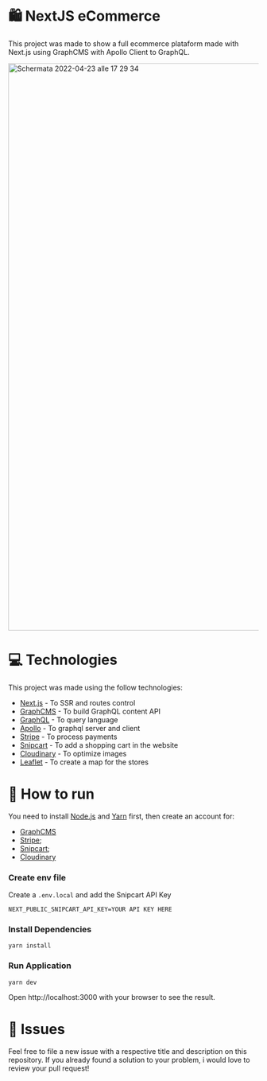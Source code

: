 # 🛍️ NextJS eCommerce


This project was made to show a full ecommerce plataform made with Next.js using GraphCMS with Apollo Client to GraphQL.

<a href="nextjs-e-commerce-five.vercel.app">
<img width="1141" alt="Schermata 2022-04-23 alle 17 29 34" src="https://user-images.githubusercontent.com/56846676/164912692-f0bcc572-737e-4715-a452-66d461f27226.png">
  </a>


# 💻 Technologies
This project was made using the follow technologies:

- [Next.js](https://nextjs.org/) - To SSR and routes control
- [GraphCMS](https://graphcms.com/) - To build GraphQL content API
- [GraphQL](https://graphql.org/) - To query language
- [Apollo](https://www.apollographql.com/) - To graphql server and client
- [Stripe](https://stripe.com/it) - To process payments
- [Snipcart](https://snipcart.com/) - To add a shopping cart in the website
- [Cloudinary](https://cloudinary.com/) - To optimize images
- [Leaflet](https://react-leaflet.js.org/) - To create a map for the stores

# 👷 How to run
You need to install [Node.js](https://nodejs.org/it/) and [Yarn](https://yarnpkg.com/) first, then create an account for:
- [GraphCMS](https://graphcms.com/)
- [Stripe](https://stripe.com/it);
- [Snipcart](https://snipcart.com/);
- [Cloudinary](https://cloudinary.com/)

### Create env file
Create a <code>.env.local</code> and add the Snipcart API Key

<code>NEXT_PUBLIC_SNIPCART_API_KEY=YOUR API KEY HERE</code>


### Install Dependencies
```
yarn install
```


### Run Application
```
yarn dev
```

Open http://localhost:3000 with your browser to see the result.

# 🐛 Issues
Feel free to file a new issue with a respective title and description on this repository. If you already found a solution to your problem, i would love to review your pull request!
